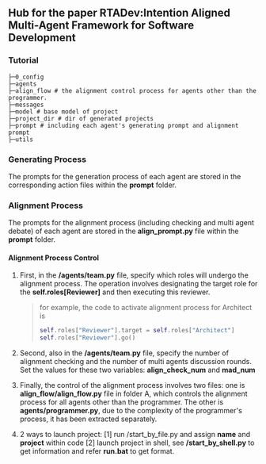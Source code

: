 ## Hub for the paper RTADev:Intention Aligned Multi-Agent Framework for Software Development

### Tutorial

```
├─0_config
├─agents 
├─align_flow # the alignment control process for agents other than the programmer.
├─messages
├─model # base model of project
├─project_dir # dir of generated projects
├─prompt # including each agent's generating prompt and alignment prompt
├─utils

```

### Generating Process

The prompts for the generation process of each agent are stored in the corresponding action files within the **prompt** folder.

### Alignment Process

The prompts for the alignment process (including checking and multi agent debate) of each agent are stored in the **align_prompt.py** file within the **prompt** folder.

#### Alignment Process Control

1. First, in the **/agents/team.py** file, specify which roles will undergo the alignment process. The operation involves designating the target role for the **self.roles[Reviewer]** and then executing this reviewer.

   > for example, the code to activate alignment process for Architect is 
   >
   > ```python
   > self.roles["Reviewer"].target = self.roles["Architect"]
   > self.roles["Reviewer"].go()
   > ```

2. Second, also in the **/agents/team.py** file, specify the number of alignment checking and the number of multi agents discussion rounds. Set the values for these two variables: **align_check_num** and **mad_num**

3. Finally, the control of the alignment process involves two files: one is **align_flow/align_flow.py** file in folder A, which controls the alignment process for all agents other than the programmer.  The other is **agents/programmer.py**, due to the complexity of the programmer's process, it has been extracted separately.

4. 2 ways to launch project: 
   [1] run /start_by_file.py and assign **name** and **project** within code
   [2] launch project in shell, see **/start_by_shell.py** to get information and refer **run.bat** to get format. 

   
